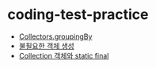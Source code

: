 # coding-test-practice

* [Collectors.groupingBy](/programmers/level2/의상/README.md)  
* [불필요한 객체 생성](/programmers/level2/할인행사/README.md)  
* [Collection 객체와 static final](/programmers/level2/할인행사/README.md)  